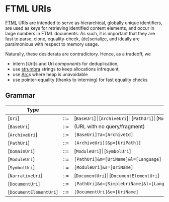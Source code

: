 # FTML URIs

[FTML](https://mathhub.info/?a=Papers%2F25-CICM-FLAMS&d=paper&l=en) URIs are intended to serve as hierarchical,
globally unique identifiers, are used as keys for retrieving identified content elements, and occur in large
numbers in FTML documents. As such, it is important that they are fast to parse, clone, equality-check,
(de)serialize, and ideally are parsimonious with respect to memory usage.

Naturally, these desiderata are contradictory. Hence, as a tradeoff, we
- intern [Uri]s and Uri *components* for deduplication,
- use [strumbra](strumbra::SharedString) strings to keep allocations infrequent,
- use [Arc](triomphe::Arc)s where heap is unavoidable
- use pointer-equality (thanks to interning) for fast equality checks

## Grammar

| Type  |     | Cases/Def | Trait |
|----------- |---- | -----|-------|
| [`Uri`]      | ::= | [`BaseUri`]⏐[`ArchiveUri`]⏐[`PathUri`]⏐[`ModuleUri`]⏐[`SymbolUri`]⏐[`DocumentUri`]⏐[`DocumentElementUri`] | [`IsFtmlUri`] |
| [`BaseUri`]  | ::= | (URL with no query/fragment) | - |
| [`ArchiveUri`] | ::= | <code>[BaseUri]?a=[ArchiveId]</code> | [`UriWithArchive`] |
| [`PathUri`]  | ::= | <code>[ArchiveUri][&p=[UriPath]]</code> | [`UriWithPath`] |
| [`DomainUri`] | ::= | [`ModuleUri`]⏐[`SymbolUri`]   | [`IsDomainUri`] |
| [`ModuleUri`] | ::= | <code>[PathUri]&m=[UriName]&l=[Language]</code> | - |
| [`SymbolUri`] | ::= | <code>[ModuleUri]&s=[UriName]</code> | - |
| [`NarrativeUri`] | ::= | [`DocumentUri`]⏐[`DocumentElementUri`] | [`IsNarrativeUri`] |
| [`DocumentUri`] | ::= | <code>[PathUri]&d=[SimpleUriName]&l=[Language]</code> | - |
| [`DocumentElementUri`] | ::= | <code>[DocumentUri]&e=[UriName]</code> | - |
